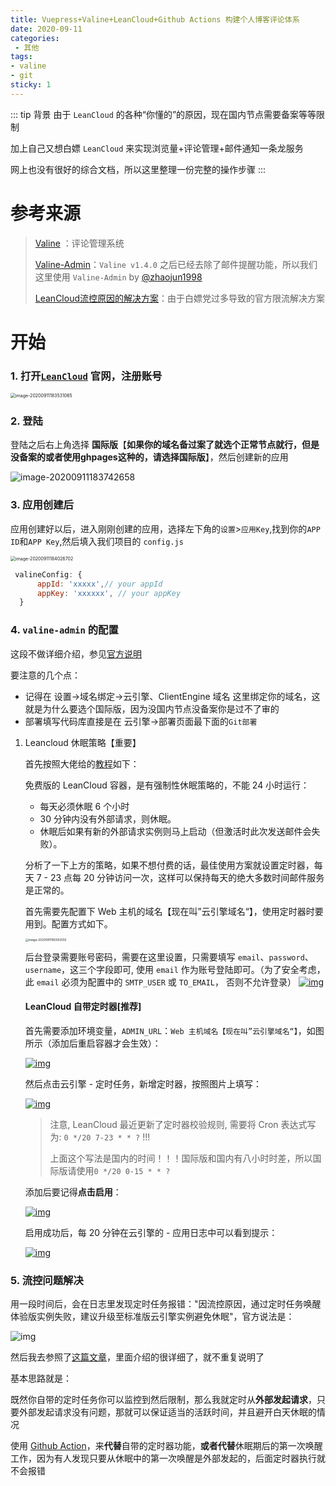 ```yaml
---
title: Vuepress+Valine+LeanCloud+Github Actions 构建个人博客评论体系
date: 2020-09-11
categories:
 - 其他
tags:
- valine
- git
sticky: 1
---
```



::: tip 背景
由于 `LeanCloud` 的各种“你懂的”的原因，现在国内节点需要备案等等限制

加上自己又想白嫖 `LeanCloud` 来实现浏览量+评论管理+邮件通知一条龙服务

网上也没有很好的综合文档，所以这里整理一份完整的操作步骤
:::

<!-- more -->




# 参考来源

> [Valine](https://valine.js.org/) ：评论管理系统
>
> [Valine-Admin](http://www.zhaojun.im/hexo-valine-admin/)：`Valine v1.4.0` 之后已经去除了邮件提醒功能，所以我们这里使用 `Valine-Admin` by [@zhaojun1998](https://github.com/zhaojun1998/Valine-Admin)
>
> [LeanCloud流控原因的解决方案](https://www.antmoe.com/posts/ff6aef7b/)：由于白嫖党过多导致的官方限流解决方案

# 开始


### 1. 打开[`LeanCloud`](https://console.leancloud.app/) 官网，注册账号

<img src="https://gitee.com/rodrick278/img/raw/master/img/image-20200911183531065.png" alt="image-20200911183531065" style="zoom: 50%;" />

### 2. 登陆

登陆之后右上角选择 **国际版**【**如果你的域名备过案了就选个正常节点就行，但是没备案的或者使用ghpages这种的，请选择国际版**】，然后创建新的应用

![image-20200911183742658](https://gitee.com/rodrick278/img/raw/master/img/image-20200911183742658.png)



### 3. 应用创建后

应用创建好以后，进入刚刚创建的应用，选择左下角的`设置`>`应用Key`,找到你的`APP ID`和`APP Key`,然后填入我们项目的 `config.js`

<img src="https://gitee.com/rodrick278/img/raw/master/img/image-20200911184026702.png" alt="image-20200911184026702" style="zoom:50%;" />

```js
 valineConfig: {
      appId: 'xxxxx',// your appId
      appKey: 'xxxxxx', // your appKey
  }
```

### 4. `valine-admin` 的配置

这段不做详细介绍，参见[官方说明](http://www.zhaojun.im/hexo-valine-admin/)

要注意的几个点：

* 记得在 设置->域名绑定->云引擎、ClientEngine 域名 这里绑定你的域名，这就是为什么要选个国际版，因为没国内节点没备案你是过不了审的
* 部署填写代码库直接是在 云引擎->部署页面最下面的`Git部署`

1. Leancloud 休眠策略【重要】

   首先按照大佬给的[教程](https://github.com/zhaojun1998/Valine-Admin/blob/master/%E9%AB%98%E7%BA%A7%E9%85%8D%E7%BD%AE.md#leancloud-%E4%BC%91%E7%9C%A0%E7%AD%96%E7%95%A5)如下：

   

   免费版的 LeanCloud 容器，是有强制性休眠策略的，不能 24 小时运行：

   - 每天必须休眠 6 个小时
   - 30 分钟内没有外部请求，则休眠。
   - 休眠后如果有新的外部请求实例则马上启动（但激活时此次发送邮件会失败）。

   分析了一下上方的策略，如果不想付费的话，最佳使用方案就设置定时器，每天 7 - 23 点每 20 分钟访问一次，这样可以保持每天的绝大多数时间邮件服务是正常的。

   首先需要先配置下 Web 主机的域名【现在叫”云引擎域名“】，使用定时器时要用到。配置方式如下。

   <img src="https://gitee.com/rodrick278/img/raw/master/img/image-20200911185002555.png" alt="image-20200911185002555" style="zoom: 33%;" />

   后台登录需要账号密码，需要在这里设置，只需要填写 `email`、`password`、`username`，这三个字段即可, 使用 `email` 作为账号登陆即可。（为了安全考虑，此 `email` 必须为配置中的 `SMTP_USER` 或 `TO_EMAIL`， 否则不允许登录） [![img](https://camo.githubusercontent.com/6e1b23da8abe54d08a1ce90d35e982c3ce171bb8/68747470733a2f2f63646e2e6a756e362e6e65742f3230313830313131323133335f3436372e706e67)](https://camo.githubusercontent.com/6e1b23da8abe54d08a1ce90d35e982c3ce171bb8/68747470733a2f2f63646e2e6a756e362e6e65742f3230313830313131323133335f3436372e706e67)

   #### LeanCloud 自带定时器[推荐]

   首先需要添加环境变量，`ADMIN_URL`：`Web 主机域名【现在叫”云引擎域名“】`，如图所示（添加后重启容器才会生效）：

   [![img](https://camo.githubusercontent.com/4239e2376c7ead8e71433ad3cf62a6825cf0ee75/68747470733a2f2f63646e2e6a756e362e6e65742f3230313831323031313430395f3136372e706e67)](https://camo.githubusercontent.com/4239e2376c7ead8e71433ad3cf62a6825cf0ee75/68747470733a2f2f63646e2e6a756e362e6e65742f3230313831323031313430395f3136372e706e67)

   然后点击云引擎 - 定时任务，新增定时器，按照图片上填写：

   [![img](https://camo.githubusercontent.com/676c31d97af7ffa113ef0f622891c43f3f3121d4/68747470733a2f2f63646e2e6a756e362e6e65742f3230313831323031313433335f3536382e706e67)](https://camo.githubusercontent.com/676c31d97af7ffa113ef0f622891c43f3f3121d4/68747470733a2f2f63646e2e6a756e362e6e65742f3230313831323031313433335f3536382e706e67)

   > 注意, LeanCloud 最近更新了定时器校验规则, 需要将 Cron 表达式写为: `0 */20 7-23 * * ?` !!!
   >
   > 上面这个写法是国内的时间！！！国际版和国内有八小时时差，所以国际版请使用`0 */20 0-15 * * ?`

   添加后要记得**点击启用**：

   [![img](https://camo.githubusercontent.com/1127fa5a265eac435e643c198e29ca2802eacc20/68747470733a2f2f63646e2e6a756e362e6e65742f3230313831323031313433345f3131382e706e67)](https://camo.githubusercontent.com/1127fa5a265eac435e643c198e29ca2802eacc20/68747470733a2f2f63646e2e6a756e362e6e65742f3230313831323031313433345f3131382e706e67)

   启用成功后，每 20 分钟在云引擎的 - 应用日志中可以看到提示：

   [![img](https://camo.githubusercontent.com/35e08261b6a7d2570c8bab872dc69ffd21116dc0/68747470733a2f2f63646e2e6a756e362e6e65742f3230313831323031313434345f3738332e706e67)](https://camo.githubusercontent.com/35e08261b6a7d2570c8bab872dc69ffd21116dc0/68747470733a2f2f63646e2e6a756e362e6e65742f3230313831323031313434345f3738332e706e67)

### 5. 流控问题解决

​	用一段时间后，会在日志里发现定时任务报错："因流控原因，通过定时任务唤醒体验版实例失败，建议升级至标准版云引擎实例避免休眠"，官方说法是：

![img](https://cdn.jsdelivr.net/gh/blogimg/picbed@latest/2020/05/14/690052ad1e12bd97d8459f6533fcc64b.png)

然后我去参照了[这篇文章](https://www.antmoe.com/posts/ff6aef7b/)，里面介绍的很详细了，就不重复说明了

基本思路就是：

既然你自带的定时任务你可以监控到然后限制，那么我就定时从**外部发起请求**，只要外部发起请求没有问题，那就可以保证适当的活跃时间，并且避开白天休眠的情况

使用 [Github Action](https://github.com/features/actions)，来**代替**自带的定时器功能，**或者代替**休眠期后的第一次唤醒工作，因为有人发现只要从休眠中的第一次唤醒是外部发起的，后面定时器执行就不会报错





